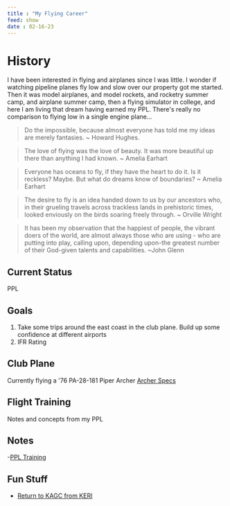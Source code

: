 ```yaml
---
title : "My Flying Career"
feed: show
date : 02-16-23
---
```


# History
I have been interested in flying and airplanes since I was little. I wonder if watching pipeline planes fly low and slow over our property got me started. Then it was model airplanes, and model rockets, and rocketry summer camp, and airplane summer camp, then a flying simulator in college, and here I am living that dream having earned my PPL.  There's really no comparison to flying low in a single engine plane...

>Do the impossible, because almost everyone has told me my ideas are merely fantasies. ~ Howard Hughes.

>The love of flying was the love of beauty. It was more beautiful up there than anything I had known. ~ Amelia Earhart

>Everyone has oceans to fly, if they have the heart to do it. Is it reckless? Maybe. But what do dreams know of boundaries? ~ Amelia Earhart

>The desire to fly is an idea handed down to us by our ancestors who, in their grueling travels across trackless lands in prehistoric times, looked enviously on the birds soaring freely through. ~ Orville Wright

>It has been my observation that the happiest of people, the vibrant doers of the world, are almost always those who are using - who are putting into play, calling upon, depending upon-the greatest number of their God-given talents and capabilities. ~John Glenn
## Current Status
PPL

## Goals
1. Take some trips around the east coast in the club plane. Build up some confidence at different airports
2.  IFR Rating

## Club Plane
Currently flying a '76 PA-28-181 Piper Archer
[Archer Specs](notes/aviation/club/Archer%20Specs.md)
## Flight Training
Notes and concepts from my PPL

## Notes
-[PPL Training](notes/aviation/PPL%20Training/PPL%20Training.md)

## Fun Stuff
- [Return to KAGC from KERI](https://www.youtube.com/watch?v=Qfi2mEqDz1g)

